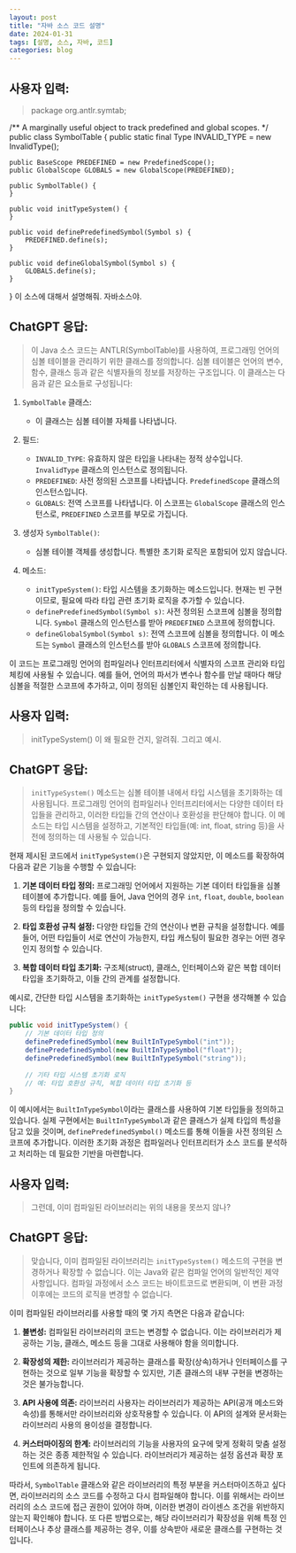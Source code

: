 ```yaml
---
layout: post
title: "자바 소스 코드 설명"
date: 2024-01-31
tags: [설명, 소스, 자바, 코드]
categories: blog
---
```


## 사용자 입력:
> package org.antlr.symtab;

/** A marginally useful object to track predefined and global scopes. */
public class SymbolTable {
	public static final Type INVALID_TYPE = new InvalidType();

	public BaseScope PREDEFINED = new PredefinedScope();
	public GlobalScope GLOBALS = new GlobalScope(PREDEFINED);

	public SymbolTable() {
	}

	public void initTypeSystem() {
	}

	public void definePredefinedSymbol(Symbol s) {
		PREDEFINED.define(s);
	}

	public void defineGlobalSymbol(Symbol s) {
		GLOBALS.define(s);
	}
}
 이 소스에 대해서 설명해줘. 자바소스야.

## ChatGPT 응답:
> 이 Java 소스 코드는 ANTLR(SymbolTable)를 사용하여, 프로그래밍 언어의 심볼 테이블을 관리하기 위한 클래스를 정의합니다. 심볼 테이블은 언어의 변수, 함수, 클래스 등과 같은 식별자들의 정보를 저장하는 구조입니다. 이 클래스는 다음과 같은 요소들로 구성됩니다:

1. `SymbolTable` 클래스:
   - 이 클래스는 심볼 테이블 자체를 나타냅니다.

2. 필드:
   - `INVALID_TYPE`: 유효하지 않은 타입을 나타내는 정적 상수입니다. `InvalidType` 클래스의 인스턴스로 정의됩니다.
   - `PREDEFINED`: 사전 정의된 스코프를 나타냅니다. `PredefinedScope` 클래스의 인스턴스입니다.
   - `GLOBALS`: 전역 스코프를 나타냅니다. 이 스코프는 `GlobalScope` 클래스의 인스턴스로, `PREDEFINED` 스코프를 부모로 가집니다.

3. 생성자 `SymbolTable()`:
   - 심볼 테이블 객체를 생성합니다. 특별한 초기화 로직은 포함되어 있지 않습니다.

4. 메소드:
   - `initTypeSystem()`: 타입 시스템을 초기화하는 메소드입니다. 현재는 빈 구현이므로, 필요에 따라 타입 관련 초기화 로직을 추가할 수 있습니다.
   - `definePredefinedSymbol(Symbol s)`: 사전 정의된 스코프에 심볼을 정의합니다. `Symbol` 클래스의 인스턴스를 받아 `PREDEFINED` 스코프에 정의합니다.
   - `defineGlobalSymbol(Symbol s)`: 전역 스코프에 심볼을 정의합니다. 이 메소드는 `Symbol` 클래스의 인스턴스를 받아 `GLOBALS` 스코프에 정의합니다.

이 코드는 프로그래밍 언어의 컴파일러나 인터프리터에서 식별자의 스코프 관리와 타입 체킹에 사용될 수 있습니다. 예를 들어, 언어의 파서가 변수나 함수를 만날 때마다 해당 심볼을 적절한 스코프에 추가하고, 이미 정의된 심볼인지 확인하는 데 사용됩니다.

## 사용자 입력:
> initTypeSystem() 이 왜 필요한 건지, 알려줘. 그리고 예시.

## ChatGPT 응답:
> `initTypeSystem()` 메소드는 심볼 테이블 내에서 타입 시스템을 초기화하는 데 사용됩니다. 프로그래밍 언어의 컴파일러나 인터프리터에서는 다양한 데이터 타입들을 관리하고, 이러한 타입들 간의 연산이나 호환성을 판단해야 합니다. 이 메소드는 타입 시스템을 설정하고, 기본적인 타입들(예: int, float, string 등)을 사전에 정의하는 데 사용될 수 있습니다.

현재 제시된 코드에서 `initTypeSystem()`은 구현되지 않았지만, 이 메소드를 확장하여 다음과 같은 기능을 수행할 수 있습니다:

1. **기본 데이터 타입 정의:** 프로그래밍 언어에서 지원하는 기본 데이터 타입들을 심볼 테이블에 추가합니다. 예를 들어, Java 언어의 경우 `int`, `float`, `double`, `boolean` 등의 타입을 정의할 수 있습니다.

2. **타입 호환성 규칙 설정:** 다양한 타입들 간의 연산이나 변환 규칙을 설정합니다. 예를 들어, 어떤 타입들이 서로 연산이 가능한지, 타입 캐스팅이 필요한 경우는 어떤 경우인지 정의할 수 있습니다.

3. **복합 데이터 타입 초기화:** 구조체(struct), 클래스, 인터페이스와 같은 복합 데이터 타입을 초기화하고, 이들 간의 관계를 설정합니다.

예시로, 간단한 타입 시스템을 초기화하는 `initTypeSystem()` 구현을 생각해볼 수 있습니다:

```java
public void initTypeSystem() {
    // 기본 데이터 타입 정의
    definePredefinedSymbol(new BuiltInTypeSymbol("int"));
    definePredefinedSymbol(new BuiltInTypeSymbol("float"));
    definePredefinedSymbol(new BuiltInTypeSymbol("string"));
    
    // 기타 타입 시스템 초기화 로직
    // 예: 타입 호환성 규칙, 복합 데이터 타입 초기화 등
}
```

이 예시에서는 `BuiltInTypeSymbol`이라는 클래스를 사용하여 기본 타입들을 정의하고 있습니다. 실제 구현에서는 `BuiltInTypeSymbol`과 같은 클래스가 실제 타입의 특성을 담고 있을 것이며, `definePredefinedSymbol()` 메소드를 통해 이들을 사전 정의된 스코프에 추가합니다. 이러한 초기화 과정은 컴파일러나 인터프리터가 소스 코드를 분석하고 처리하는 데 필요한 기반을 마련합니다.

## 사용자 입력:
> 그런데, 이미 컴파일된 라이브러리는 위의 내용을 못쓰지 않나?

## ChatGPT 응답:
> 맞습니다, 이미 컴파일된 라이브러리는 `initTypeSystem()` 메소드의 구현을 변경하거나 확장할 수 없습니다. 이는 Java와 같은 컴파일 언어의 일반적인 제약 사항입니다. 컴파일 과정에서 소스 코드는 바이트코드로 변환되며, 이 변환 과정 이후에는 코드의 로직을 변경할 수 없습니다.

이미 컴파일된 라이브러리를 사용할 때의 몇 가지 측면은 다음과 같습니다:

1. **불변성:** 컴파일된 라이브러리의 코드는 변경할 수 없습니다. 이는 라이브러리가 제공하는 기능, 클래스, 메소드 등을 그대로 사용해야 함을 의미합니다.

2. **확장성의 제한:** 라이브러리가 제공하는 클래스를 확장(상속)하거나 인터페이스를 구현하는 것으로 일부 기능을 확장할 수 있지만, 기존 클래스의 내부 구현을 변경하는 것은 불가능합니다.

3. **API 사용에 의존:** 라이브러리 사용자는 라이브러리가 제공하는 API(공개 메소드와 속성)를 통해서만 라이브러리와 상호작용할 수 있습니다. 이 API의 설계와 문서화는 라이브러리 사용의 용이성을 결정합니다.

4. **커스터마이징의 한계:** 라이브러리의 기능을 사용자의 요구에 맞게 정확히 맞춤 설정하는 것은 종종 제한적일 수 있습니다. 라이브러리가 제공하는 설정 옵션과 확장 포인트에 의존하게 됩니다.

따라서, `SymbolTable` 클래스와 같은 라이브러리의 특정 부분을 커스터마이즈하고 싶다면, 라이브러리의 소스 코드를 수정하고 다시 컴파일해야 합니다. 이를 위해서는 라이브러리의 소스 코드에 접근 권한이 있어야 하며, 이러한 변경이 라이센스 조건을 위반하지 않는지 확인해야 합니다. 또 다른 방법으로는, 해당 라이브러리가 확장성을 위해 특정 인터페이스나 추상 클래스를 제공하는 경우, 이를 상속받아 새로운 클래스를 구현하는 것입니다.

